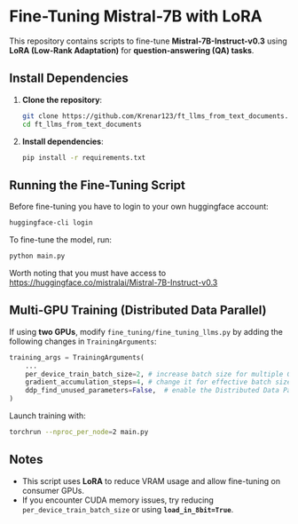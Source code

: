 # Fine-Tuning Mistral-7B with LoRA

This repository contains scripts to fine-tune **Mistral-7B-Instruct-v0.3** using **LoRA (Low-Rank Adaptation)** for **question-answering (QA) tasks**.

## Install Dependencies

1. **Clone the repository**:
   ```bash
   git clone https://github.com/Krenar123/ft_llms_from_text_documents.git
   cd ft_llms_from_text_documents
   ```

2. **Install dependencies**:
   ```bash
   pip install -r requirements.txt
   ```

## Running the Fine-Tuning Script

Before fine-tuning you have to login to your own huggingface account:

```bash
huggingface-cli login
```

To fine-tune the model, run:

```bash
python main.py
```

Worth noting that you must have access to https://huggingface.co/mistralai/Mistral-7B-Instruct-v0.3


## Multi-GPU Training (Distributed Data Parallel)

If using **two GPUs**, modify `fine_tuning/fine_tuning_llms.py` by adding the following changes in `TrainingArguments`:

```python
training_args = TrainingArguments(
    ...
    per_device_train_batch_size=2, # increase batch size for multiple GPUs
    gradient_accumulation_steps=4, # change it for effective batch size
    ddp_find_unused_parameters=False,  # enable the Distributed Data Parallel (DDP)
)
```

Launch training with:

```bash
torchrun --nproc_per_node=2 main.py
```

## Notes

- This script uses **LoRA** to reduce VRAM usage and allow fine-tuning on consumer GPUs.
- If you encounter CUDA memory issues, try reducing `per_device_train_batch_size` or using **`load_in_8bit=True`**.


